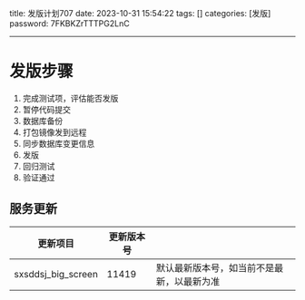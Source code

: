 title: 发版计划707 
date: 2023-10-31 15:54:22 
tags: []
categories: [发版]
password: 7FKBKZrTTTPG2LnC

---
 <!--more-->
# 发版步骤 

1. 完成测试项，评估能否发版
2. 暂停代码提交
3. 数据库备份
4. 打包镜像发到远程
5. 同步数据库变更信息
6. 发版
7. 回归测试
8. 验证通过

## 服务更新 

| 更新项目           | 更新版本号 |                                            |
| ------------------ | ---------- | ------------------------------------------ |
| sxsddsj_big_screen | 11419      | 默认最新版本号，如当前不是最新，以最新为准 |







